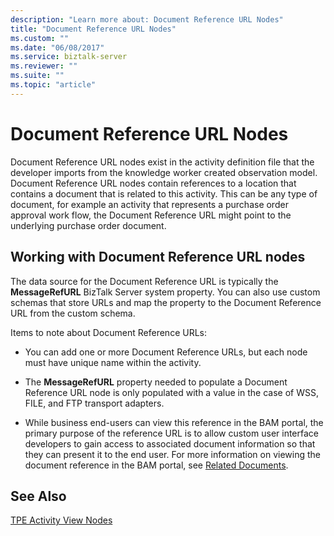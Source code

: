 ```yaml
---
description: "Learn more about: Document Reference URL Nodes"
title: "Document Reference URL Nodes"
ms.custom: ""
ms.date: "06/08/2017"
ms.service: biztalk-server
ms.reviewer: ""
ms.suite: ""
ms.topic: "article"
---
```

# Document Reference URL Nodes
Document Reference URL nodes exist in the activity definition file that the developer imports from the knowledge worker created observation model. Document Reference URL nodes contain references to a location that contains a document that is related to this activity. This can be any type of document, for example an activity that represents a purchase order approval work flow, the Document Reference URL might point to the underlying purchase order document.  
  
## Working with Document Reference URL nodes  
 The data source for the Document Reference URL is typically the **MessageRefURL** BizTalk Server system property. You can also use custom schemas that store URLs and map the property to the Document Reference URL from the custom schema.  
  
 Items to note about Document Reference URLs:  
  
-   You can add one or more Document Reference URLs, but each node must have unique name within the activity.  
  
-   The **MessageRefURL** property needed to populate a Document Reference URL node is only populated with a value in the case of WSS, FILE, and FTP transport adapters.  
  
-   While business end-users can view this reference in the BAM portal, the primary purpose of the reference URL is to allow custom user interface developers to gain access to associated document information so that they can present it to the end user.  For more information on viewing the document reference in the BAM portal, see [Related Documents](../core/related-documents.md).  
  
## See Also  
 [TPE Activity View Nodes](../core/tpe-activity-view-nodes.md)
